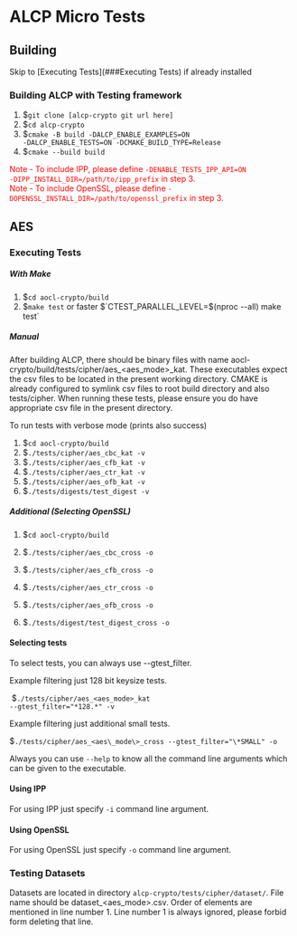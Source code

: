 # ALCP Micro Tests

## Building

Skip to [Executing Tests](###Executing Tests) if already installed

### Building ALCP with Testing framework

1. $<code>git clone [alcp-crypto git url here]</code>
2. $<code>cd alcp-crypto</code>
3. $<code>cmake -B build -DALCP_ENABLE_EXAMPLES=ON -DALCP_ENABLE_TESTS=ON -DCMAKE_BUILD_TYPE=Release</code>
4. $<code>cmake --build build</code>

<font color="red"> Note - To include IPP, please define <code>-DENABLE_TESTS_IPP_API=ON -DIPP_INSTALL_DIR=/path/to/ipp_prefix</code> in step 3.</font><br>
<font color="red"> Note - To include OpenSSL, please define <code>-DOPENSSL_INSTALL_DIR=/path/to/openssl_prefix</code> in step 3.</font>

## AES

### Executing Tests

##### With Make

1. $`cd aocl-crypto/build`
2. $`make test` or faster $`CTEST_PARALLEL_LEVEL=$(nproc --all) make test`

##### Manual

After building ALCP, there should be binary files with name aocl-crypto/build/tests/cipher/aes\_\<aes\_mode\>\_kat. These executables expect the csv files to be located in the present working directory. CMAKE is already configured to symlink csv files to root build directory and also tests/cipher. When running these tests, please ensure you do have appropriate csv file in the present directory.

To run tests with verbose mode (prints also success)

1.   $<code>cd aocl-crypto/build</code>
2.  $<code>./tests/cipher/aes_cbc_kat -v</code>
3.  $<code>./tests/cipher/aes_cfb_kat -v</code>
4.  $<code>./tests/cipher/aes_ctr_kat -v</code>
5.  $<code>./tests/cipher/aes_ofb_kat -v</code>
6.  $<code>./tests/digests/test_digest -v</code>

##### Additional (Selecting OpenSSL)

1. $<code>cd aocl-crypto/build</code>

2. $`./tests/cipher/aes_cbc_cross -o` 

3.  $`./tests/cipher/aes_cfb_cross -o`

4.  $`./tests/cipher/aes_ctr_cross -o`

5.  $`./tests/cipher/aes_ofb_cross -o`
6. $`./tests/digest/test_digest_cross -o`

#### Selecting tests

To select tests, you can always use --gtest_filter.

Example filtering just 128 bit keysize tests.

​	$<code>./tests/cipher/aes\_\<aes\_mode\>\_kat --gtest_filter="\*128.\*" -v</code>

Example filtering just additional small tests.

​    $`./tests/cipher/aes_<aes\_mode\>_cross --gtest_filter="\*SMALL" -o `

Always you can use <code>--help</code> to know all the command line arguments which can be given to the executable.

#### Using IPP

For using IPP just specify <code>-i</code> command line argument.

#### Using OpenSSL

For using OpenSSL just specify <code>-o</code> command line argument.

### Testing Datasets

Datasets are located in directory <code>alcp-crypto/tests/cipher/dataset/</code>. File name should be dataset_\<aes\_mode\>.csv. Order of elements are mentioned in line number 1. Line number 1 is always ignored, please forbid form deleting that line.

